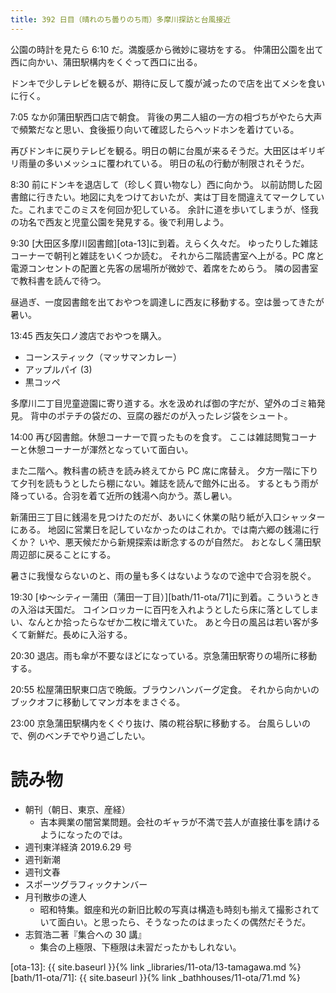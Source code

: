 ```yaml
---
title: 392 日目（晴れのち曇りのち雨）多摩川探訪と台風接近
---
```


公園の時計を見たら 6:10 だ。満腹感から微妙に寝坊をする。
仲蒲田公園を出て西に向かい、蒲田駅構内をくぐって西口に出る。

ドンキで少しテレビを観るが、期待に反して腹が減ったので店を出てメシを食いに行く。

7:05 なか卯蒲田駅西口店で朝食。
背後の男二人組の一方の相づちがやたら大声で頻繁だなと思い、食後振り向いて確認したらヘッドホンを着けている。

再びドンキに戻りテレビを観る。明日の朝に台風が来るそうだ。大田区はギリギリ雨量の多いメッシュに覆われている。
明日の私の行動が制限されそうだ。

8:30 前にドンキを退店して（珍しく買い物なし）西に向かう。
以前訪問した図書館に行きたい。地図に丸をつけておいたが、実は丁目を間違えてマークしていた。これまでこのミスを何回か犯している。
余計に道を歩いてしまうが、怪我の功名で西友と児童公園を発見する。後で利用しよう。

9:30 [大田区多摩川図書館][ota-13]に到着。えらく久々だ。
ゆったりした雑誌コーナーで朝刊と雑誌をいくつか読む。
それから二階読書室へ上がる。PC 席と電源コンセントの配置と先客の居場所が微妙で、着席をためらう。
隣の図書室で教科書を読んで待つ。

昼過ぎ、一度図書館を出ておやつを調達しに西友に移動する。空は曇ってきたが暑い。

13:45 西友矢口ノ渡店でおやつを購入。
* コーンスティック（マッサマンカレー）
* アップルパイ (3)
* 黒コッペ

多摩川二丁目児童遊園に寄り道する。水を汲めれば御の字だが、望外のゴミ箱発見。
背中のポテチの袋だの、豆腐の器だのが入ったレジ袋をシュート。

14:00 再び図書館。休憩コーナーで買ったものを食す。
ここは雑誌閲覧コーナーと休憩コーナーが渾然となっていて面白い。

また二階へ。教科書の続きを読み終えてから PC 席に席替え。
夕方一階に下りて夕刊を読もうとしたら棚にない。雑誌を読んで館外に出る。
するともう雨が降っている。合羽を着て近所の銭湯へ向かう。蒸し暑い。

新蒲田三丁目に銭湯を見つけたのだが、あいにく休業の貼り紙が入口シャッターにある。
地図に営業日を記していなかったのはこれか。では南六郷の銭湯に行くか？ いや、悪天候だから新規探索は断念するのが自然だ。
おとなしく蒲田駅周辺部に戻ることにする。

暑さに我慢ならないのと、雨の量も多くはないようなので途中で合羽を脱ぐ。

19:30 [ゆ～シティー蒲田（蒲田一丁目）][bath/11-ota/71]に到着。こういうときの入浴は天国だ。
コインロッカーに百円を入れようとしたら床に落としてしまい、なんとか拾ったらなぜか二枚に増えていた。
あと今日の風呂は若い客が多くて新鮮だ。長めに入浴する。

20:30 退店。雨も傘が不要なほどになっている。京急蒲田駅寄りの場所に移動する。

20:55 松屋蒲田駅東口店で晩飯。ブラウンハンバーグ定食。
それから向かいのブックオフに移動してマンガ本をまさぐる。

23:00 京急蒲田駅構内をくぐり抜け、隣の糀谷駅に移動する。
台風らしいので、例のベンチでやり過ごしたい。

# 読み物

* 朝刊（朝日、東京、産経）
  * 吉本興業の闇営業問題。会社のギャラが不満で芸人が直接仕事を請けるようになったのでは。
* 週刊東洋経済 2019.6.29 号
* 週刊新潮
* 週刊文春
* スポーツグラフィックナンバー
* 月刊散歩の達人
  * 昭和特集。銀座和光の新旧比較の写真は構造も時刻も揃えて撮影されていて面白い。と思ったら、そうなったのはまったくの偶然だそうだ。
* 志賀浩二著『集合への 30 講』
  * 集合の上極限、下極限は未習だったかもしれない。

[ota-13]: {{ site.baseurl }}{% link _libraries/11-ota/13-tamagawa.md %}
[bath/11-ota/71]: {{ site.baseurl }}{% link _bathhouses/11-ota/71.md %}
